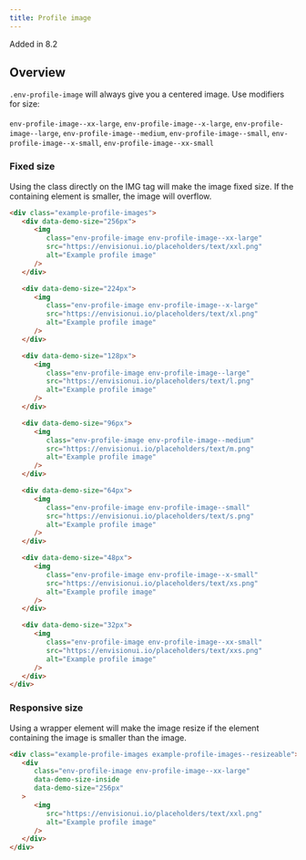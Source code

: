 ```yaml
---
title: Profile image
---
```


<span class="env-badge env-badge--info">Added in 8.2</span>

## Overview

`.env-profile-image` will always give you a centered image. Use modifiers for size:
<br>
<br>
`env-profile-image--xx-large`, `env-profile-image--x-large`, `env-profile-image--large`,
`env-profile-image--medium`, `env-profile-image--small`, `env-profile-image--x-small`, `env-profile-image--xx-small`

### Fixed size

Using the class directly on the IMG tag will make the image fixed size. If the containing
element is smaller, the image will overflow.

```html
<div class="example-profile-images">
   <div data-demo-size="256px">
      <img
         class="env-profile-image env-profile-image--xx-large"
         src="https://envisionui.io/placeholders/text/xxl.png"
         alt="Example profile image"
      />
   </div>

   <div data-demo-size="224px">
      <img
         class="env-profile-image env-profile-image--x-large"
         src="https://envisionui.io/placeholders/text/xl.png"
         alt="Example profile image"
      />
   </div>

   <div data-demo-size="128px">
      <img
         class="env-profile-image env-profile-image--large"
         src="https://envisionui.io/placeholders/text/l.png"
         alt="Example profile image"
      />
   </div>

   <div data-demo-size="96px">
      <img
         class="env-profile-image env-profile-image--medium"
         src="https://envisionui.io/placeholders/text/m.png"
         alt="Example profile image"
      />
   </div>

   <div data-demo-size="64px">
      <img
         class="env-profile-image env-profile-image--small"
         src="https://envisionui.io/placeholders/text/s.png"
         alt="Example profile image"
      />
   </div>

   <div data-demo-size="48px">
      <img
         class="env-profile-image env-profile-image--x-small"
         src="https://envisionui.io/placeholders/text/xs.png"
         alt="Example profile image"
      />
   </div>

   <div data-demo-size="32px">
      <img
         class="env-profile-image env-profile-image--xx-small"
         src="https://envisionui.io/placeholders/text/xxs.png"
         alt="Example profile image"
      />
   </div>
</div>
```

### Responsive size

Using a wrapper element will make the image resize if the element containing
the image is smaller than the image.

```html
<div class="example-profile-images example-profile-images--resizeable">
   <div
      class="env-profile-image env-profile-image--xx-large"
      data-demo-size-inside
      data-demo-size="256px"
   >
      <img
         src="https://envisionui.io/placeholders/text/xxl.png"
         alt="Example profile image"
      />
   </div>
</div>
```
